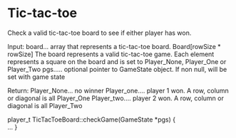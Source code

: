 # Tic-tac-toe
Check a valid tic-tac-toe board to see if either player has won. 

Input:
	board... array that represents a tic-tac-toe board. Board[rowSize * rowSize]
			 The board represents a valid tic-tac-toe game.
			 Each element represents a square on the board and is set to Player_None,
			 Player_One or Player_Two
	pgs..... optional pointer to GameState object. If non null, will be set with game state
	
Return:
	Player_None... no winner
	Player_one.... player 1 won. A row, column or diagonal is all Player_One
	Player_two.... player 2 won. A row, column or diagonal is all Player_Two
	
player_t TicTacToeBoard::checkGame(GameState *pgs)
{	
	...
}
	

